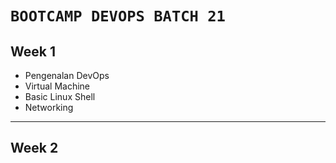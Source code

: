 ﻿# `BOOTCAMP DEVOPS BATCH 21` 



## Week 1

- Pengenalan DevOps
- Virtual Machine
- Basic Linux Shell
- Networking

---

## Week 2

